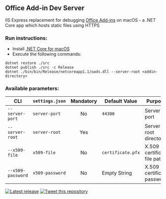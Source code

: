 ## Office Add-in Dev Server

IIS Express replacement for debugging [Office Add-ins](https://dev.office.com/docs/add-ins/overview/office-add-ins) on macOS - a .NET Core app which hosts static files using HTTPS

### Run instructions:

- Install [.NET Core for macOS](https://www.microsoft.com/net/core#macos)
- Execute the following commands:

```
dotnet restore ./src
dotnet publish ./src -c Release
dotnet ./bin/bin/Release/netcoreapp1.1/oads.dll --server-root <addin-directory>
```

### Available parameters:

CLI | `settings.json` | Mandatory | Default Value | Purpose
--- | --- | :---: | --- | ---
`--server-port` | `server-port` | No | `44300` | Server port
`--server-root` | `server-root` | Yes | | Server root directory
`--x509-file` | `x509-file` | No | `certificate.pfx` | X.509 certificate file path
`--x509-password` | `x509-password` | No | Empty String | X.509 certificate password

[![Latest release](https://img.shields.io/github/release/alexanderkozlenko/oads.svg)](https://github.com/alexanderkozlenko/oads/releases) [![Tweet this repository](https://img.shields.io/twitter/url/http/shields.io.svg?style=social)](https://twitter.com/intent/tweet?text=Check%20out%20Office%20Add-in%20Dev%20Server%20on%20GitHub&url=https%3A%2F%2Fgithub.com%2Falexanderkozlenko%2Foads)